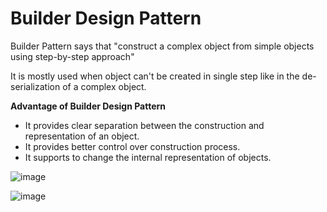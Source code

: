 # Builder Design Pattern

Builder Pattern says that "construct a complex object from simple objects using step-by-step approach"

It is mostly used when object can't be created in single step like in the de-serialization of a complex object.

**Advantage of Builder Design Pattern**

- It provides clear separation between the construction and representation of an object.
- It provides better control over construction process.
- It supports to change the internal representation of objects.

![image](https://user-images.githubusercontent.com/8271393/129091177-3a3ab785-627c-4523-9f91-5b1bea6cafe5.png)

![image](https://user-images.githubusercontent.com/8271393/129091216-805d3b37-88be-427b-b631-7c3dbce8bb26.png)
